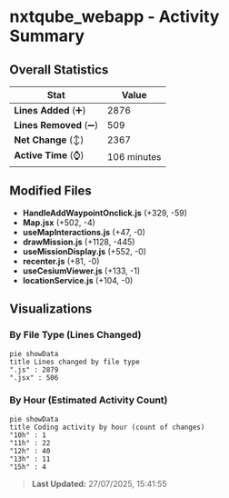 # nxtqube_webapp - Activity Summary 

## Overall Statistics

| Stat                   | Value                                                             |
| ---------------------- | ----------------------------------------------------------------- |
| **Lines Added** (➕)   | 2876                                          |
| **Lines Removed** (➖) | 509                                        |
| **Net Change** (↕)    | 2367                |
| **Active Time** (⌚)   | 106 minutes |


## Modified Files
- **HandleAddWaypointOnclick.js** (+329, -59)
- **Map.jsx** (+502, -4)
- **useMapInteractions.js** (+47, -0)
- **drawMission.js** (+1128, -445)
- **useMissionDisplay.js** (+552, -0)
- **recenter.js** (+81, -0)
- **useCesiumViewer.js** (+133, -1)
- **locationService.js** (+104, -0)

## Visualizations

### By File Type (Lines Changed)

```mermaid
pie showData
title Lines changed by file type
".js" : 2879
".jsx" : 506
```

### By Hour (Estimated Activity Count)

```mermaid
pie showData
title Coding activity by hour (count of changes)
"10h" : 1
"11h" : 22
"12h" : 40
"13h" : 11
"15h" : 4
```


> **Last Updated:** 27/07/2025, 15:41:55